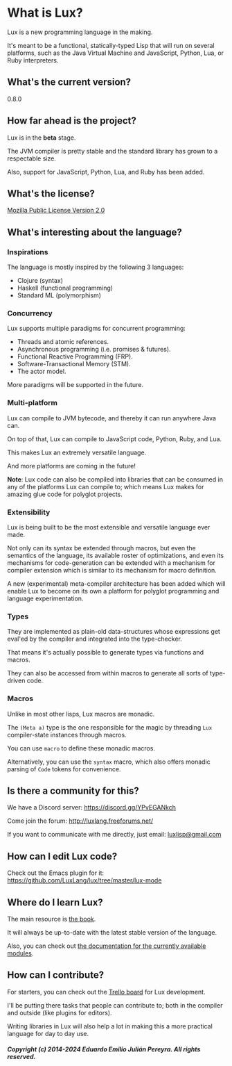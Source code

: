 # What is Lux?

Lux is a new programming language in the making.

It's meant to be a functional, statically-typed Lisp that will run on several platforms, such as the Java Virtual Machine and JavaScript, Python, Lua, or Ruby interpreters.

## What's the current version?

0.8.0

## How far ahead is the project?

Lux is in the **beta** stage.

The JVM compiler is pretty stable and the standard library has grown to a respectable size.

Also, support for JavaScript, Python, Lua, and Ruby has been added.

## What's the license?

[Mozilla Public License Version 2.0](https://mozilla.org/MPL/2.0/)

## What's interesting about the language?

### Inspirations

The language is mostly inspired by the following 3 languages:

* Clojure (syntax)
* Haskell (functional programming)
* Standard ML (polymorphism)

### Concurrency

Lux supports multiple paradigms for concurrent programming:

* Threads and atomic references.
* Asynchronous programming (i.e. promises & futures).
* Functional Reactive Programming (FRP).
* Software-Transactional Memory (STM).
* The actor model.

More paradigms will be supported in the future.

### Multi-platform

Lux can compile to JVM bytecode, and thereby it can run anywhere Java can.

On top of that, Lux can compile to JavaScript code, Python, Ruby, and Lua.

This makes Lux an extremely versatile language.

And more platforms are coming in the future!

**Note**: Lux code can also be compiled into libraries that can be consumed in any of the platforms Lux can compile to; which means Lux makes for amazing glue code for polyglot projects.

### Extensibility

Lux is being built to be the most extensible and versatile language ever made.

Not only can its syntax be extended through macros, but even the semantics of the language, its available roster of optimizations, and even its mechanisms for code-generation can be extended with a mechanism for compiler extension which is similar to its mechanism for macro definition.

A new (experimental) meta-compiler architecture has been added which will enable Lux to become on its own a platform for polyglot programming and language experimentation.

### Types

They are implemented as plain-old data-structures whose expressions get eval'ed by the compiler and integrated into the type-checker.

That means it's actually possible to generate types via functions and macros.

They can also be accessed from within macros to generate all sorts of type-driven code.

### Macros

Unlike in most other lisps, Lux macros are monadic.

The `(Meta a)` type is the one responsible for the magic by threading `Lux` compiler-state instances through macros.

You can use `macro` to define these monadic macros.

Alternatively, you can use the `syntax` macro, which also offers monadic parsing of `Code` tokens for convenience.

## Is there a community for this?

We have a Discord server: https://discord.gg/YPvEGANkch

Come join the forum: http://luxlang.freeforums.net/

If you want to communicate with me directly, just email: luxlisp@gmail.com

## How can I edit Lux code?

Check out the Emacs plugin for it: https://github.com/LuxLang/lux/tree/master/lux-mode

## Where do I learn Lux?

The main resource is [the book](documentation/book/the_lux_programming_language/index.md).

It will always be up-to-date with the latest stable version of the language.

Also, you can check out [the documentation for the currently available modules](documentation/library/standard/jvm.md).

## How can I contribute?

For starters, you can check out the [Trello board](https://trello.com/b/VRQhvXjs/lux-jvm-compiler) for Lux development.

I'll be putting there tasks that people can contribute to; both in the compiler and outside (like plugins for editors).

Writing libraries in Lux will also help a lot in making this a more practical language for day to day use.

##### Copyright (c) 2014-2024 Eduardo Emilio Julián Pereyra. All rights reserved.
